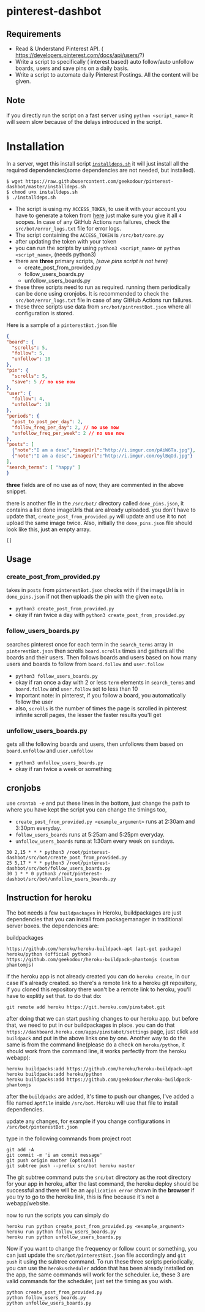 # pinterest-dashbot

## Requirements
- Read & Understand Pinterest API. ( https://developers.pinterest.com/docs/api/users/?)
- Write a script to specifically ( interest based) auto follow/auto unfollow boards, users and
save pins on a daily basis.
- Write a script to automate daily Pinterest Postings. All the content will be given.

## Note
if you directly run the script on a fast server using `python <script_name>` it will seem slow because of the delays introduced in the script.

# Installation
In a server, wget this install script [`installdeps.sh`](https://raw.githubusercontent.com/geekodour/pinterest-dashbot/master/installdeps.sh)
it will just install all the required dependencies(some dependencies are not needed, but installed).

```
$ wget https://raw.githubusercontent.com/geekodour/pinterest-dashbot/master/installdeps.sh
$ chmod u+x installdeps.sh
$ ./installdeps.sh
```

- The script is using my `ACCESS_TOKEN`, to use it with your account you have to generate a token from [here](https://developers.pinterest.com/tools/access_token/) just make sure you give it all `4` scopes. In case of any GitHub Actions run failures, check the `src/bot/error_logs.txt` file for error logs.
- The script containing the `ACCESS_TOKEN` is `/src/bot/core.py`
- after updating the token with your token
- you can run the scripts by using `python3 <script_name>` or `python <script_name>`, (needs python3)
- there are **three** primary scripts, *(save pins script is not here)*
	- create_post_from_provided.py
	- follow_users_boards.py
	- unfollow_users_boards.py
- these three scripts need to run as required. running them periodically can be done using cronjobs. It is recommended to check the `src/bot/error_logs.txt` file in case of any GitHub Actions run failures.
- these three scripts use data from `src/bot/pintrestBot.json` where all configuration is stored.

Here is a sample of a `pinterestBot.json` file
```json
{
"board": {
  "scrolls": 5,
  "follow": 5,
  "unfollow": 10
},
"pin": {
  "scrolls": 5,
  "save": 5 // no use now
},
"user": {
  "follow": 4,
  "unfollow": 10
},
"periods": {
  "post_to_post_per_day": 2,
  "follow_freq_per_day": 2, // no use now
  "unfollow_freq_per_week": 2 // no use now
},
"posts": [
  {"note":"I am a desc","imageUrl":"http://i.imgur.com/pAiW6Ta.jpg"},
  {"note":"I am a desc","imageUrl":"http://i.imgur.com/oylBqOd.jpg"}
],
"search_terms": [ "happy" ]
}
```
**three** fields are of no use as of now, they are commented in the above snippet.

there is another file in the `/src/bot/` directory called `done_pins.json`, it contains a list done imageUrls that are already uploaded. you don't have to update that, `create_post_from_provided.py` will update and use it to not upload the same image twice. Also, initially the `done_pins.json` file should look like this, just an empty array.
```
[]
```

## Usage

### create_post_from_provided.py
takes in `posts` from `pinterestBot.json` checks with if the imageUrl is in `done_pins.json`
if not then uploads the pin with the given `note`.
- `python3 create_post_from_provided.py`
- okay if ran twice a day with `python3 create_post_from_provided.py`

### follow_users_boards.py
searches pinterest once for each term in the `search_terms` array in `pinterestBot.json` then
scrolls `board.scrolls` times and gathers all the boards and their users.
Then follows boards and users based on how many users and boards to follow from `board.follow` and `user.follow`
- `python3 follow_users_boards.py`
- okay if ran once a day with 2 or less `term` elements in `search_terms` and `board.follow` and `user.follow` set to less than 10
- Important note: in pinterest, if you follow a board, you automatically follow the user
- also, `scrolls` is the number of times the page is scrolled in pinterest infinite scroll pages, the lesser the faster results you'll get


### unfollow_users_boards.py
gets all the following boards and users, then unfollows them based on `board.unfollow` and `user.unfollow`
- `python3 unfollow_users_boards.py`
- okay if ran twice a week or something

## cronjobs

use `crontab -e` and put these lines in the bottom, just change the path to where you have kept the script
you can change the timings too,

- `create_post_from_provided.py <example_argument>` runs at 2:30am and 3:30pm everyday.
- `follow_users_boards` runs at 5:25am and 5:25pm everyday.
- `unfollow_users_boards` runs at 1:30am every week on sundays.

```
30 2,15 * * * python3 /root/pinterest-dashbot/src/bot/create_post_from_provided.py
25 5,17 * * * python3 /root/pinterest-dashbot/src/bot/follow_users_boards.py
30 1 * * 0 python3 /root/pinterest-dashbot/src/bot/unfollow_users_boards.py
```

## Instruction for heroku

The bot needs a few `buildpackages` in Heroku, buildpackages are just dependencies that you can install from packagemanager in traditional server boxes.
the dependencies are:

buildpackages
```
https://github.com/heroku/heroku-buildpack-apt (apt-get package)
heroku/python (official python)
https://github.com/geekodour/heroku-buildpack-phantomjs (custom phantomjs)
```

if the heroku app is not already created you can do `heroku create`, in our case it's already created.
so there's a remote link to a heroku git repository, if you cloned this repository there won't be a remote link to heroku, you'll have to explitly set that.
to do that do:

```
git remote add heroku https://git.heroku.com/pinstabot.git

```

after doing that we can start pushing changes to our heroku app. but before that, we need to put in our buildpackages in place.
you can do that `https://dashboard.heroku.com/apps/pinstabot/settings` page, just click `add buildpack` and put in the above links one by one.
Another way to do the same is from the command line(please do a check on `heroku/python`, it should work from the command line, it works perfectly from the heroku webapp):

```
heroku buildpacks:add https://github.com/heroku/heroku-buildpack-apt
heroku buildpacks:add heroku/python
heroku buildpacks:add https://github.com/geekodour/heroku-buildpack-phantomjs
```

after the `buildpacks` are added, it's time to push our changes, I've added a file named `Aptfile` inside `/src/bot`. Heroku will use that file to install dependencies.

update any changes, for example if you change configurations in `/src/bot/pinterestBot.json`

type in the following commands from project root
```
git add -A
git commit -m 'i am commit message'
git push origin master (optional)
git subtree push --prefix src/bot heroku master
```

The git subtree command puts the `src/bot` directory as the root directory for your app in heroku, after the last command, the heroku deploy should be successful and there will be an `application error` shown in the **browser** if you try to go to the heroku link, this is fine because it's not a webapp/website.

now to run the scripts you can simply do

```
heroku run python create_post_from_provided.py <example_argument>
heroku run python follow_users_boards.py
heroku run python unfollow_users_boards.py
```

Now if you want to change the frequency or follow count or something, you can just update the `src/bot/pinterestBot.json` file accordingly and `git push` it using the subtree command.
To run these three scripts periodically, you can use the `herokuscheduler` addon that has been already installed on the app, the same commands will work for the scheduler.
i.e, these 3 are valid commands for the scheduler, just set the timing as you wish.

```
python create_post_from_provided.py
python follow_users_boards.py
python unfollow_users_boards.py
```
